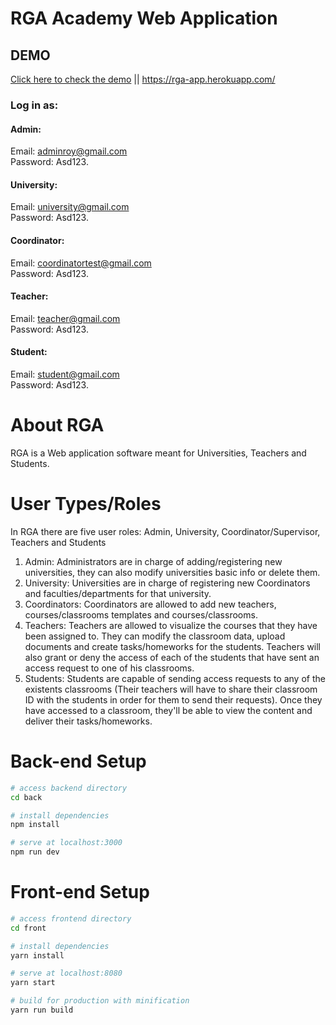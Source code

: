 # RGA Academy Web Application
## DEMO 
[Click here to check the demo](https://rga-app.herokuapp.com/)  ||  https://rga-app.herokuapp.com/ 

### Log in as: 

#### Admin:
Email: adminroy@gmail.com\
Password: Asd123.

#### University:
Email: university@gmail.com\
Password: Asd123.

#### Coordinator:
Email: coordinatortest@gmail.com\
Password: Asd123.

#### Teacher:
Email: teacher@gmail.com\
Password: Asd123.

#### Student:
Email: student@gmail.com\
Password: Asd123.


# About RGA
RGA is a Web application software meant for Universities, Teachers and Students.

# User Types/Roles
In RGA there are five user roles: Admin, University, Coordinator/Supervisor, Teachers and Students

1. Admin: Administrators are in charge of adding/registering new universities, they can also modify universities basic info or delete them. 
2. University: Universities are in charge of registering new Coordinators and faculties/departments for that university.
3. Coordinators: Coordinators are allowed to add new teachers, courses/classrooms templates and courses/classrooms.
4. Teachers: Teachers are allowed to visualize the courses that they have been assigned to. They can modify the classroom data, upload documents and create tasks/homeworks for the students. Teachers will also grant or deny the access of each of the students that have sent an access request to one of his classrooms.
5. Students: Students are capable of sending access requests to any of the existents classrooms (Their teachers will have to share their classroom ID with the students in order for them to send their requests). Once they have accessed to a classroom, they'll be able to view the content and deliver their tasks/homeworks.  


# Back-end Setup

``` bash
# access backend directory
cd back

# install dependencies
npm install

# serve at localhost:3000
npm run dev


``` 

# Front-end Setup

``` bash
# access frontend directory
cd front

# install dependencies
yarn install

# serve at localhost:8080
yarn start

# build for production with minification
yarn run build

``` 

